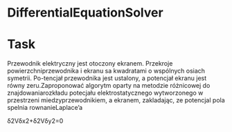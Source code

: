 # DifferentialEquationSolver

# Task
Przewodnik elektryczny jest otoczony ekranem.  Przekroje powierzchniprzewodnika i ekranu sa kwadratami o wspólnych osiach symetrii.  Po-tencjał przewodnika jest ustalony, a potencjał ekranu jest równy zeru.Zaproponować algorytm oparty na metodzie różnicowej do znajdowaniarozkładu potecjału elektrostatycznego wytworzonego w przestrzeni miedzyprzewodnikiem, a ekranem, zakladając, ze potencjal pola spelnia rownanieLaplace’a

δ2Vδx2+δ2Vδy2=0
